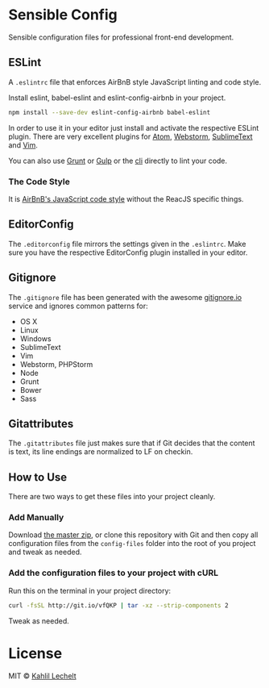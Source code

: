 # Sensible Config

Sensible configuration files for professional front-end development.

## ESLint

A `.eslintrc` file that enforces AirBnB style JavaScript linting and code style.

Install eslint, babel-eslint and eslint-config-airbnb in your project.

```sh
npm install --save-dev eslint-config-airbnb babel-eslint
```

In order to use it in your editor just install and activate the respective
ESLint plugin. There are very excellent plugins for [Atom](https://github.com/AtomLinter/linter-eslint), [Webstorm](https://www.jetbrains.com/webstorm/help/eslint.html),
[SublimeText](https://github.com/roadhump/SublimeLinter-eslint) and
[Vim](http://www.vim.org/scripts/script.php?script_id=2736).

You can also use [Grunt](https://github.com/sindresorhus/grunt-eslint) or
[Gulp](https://github.com/adametry/gulp-eslint) or the
[cli](https://github.com/eslint/eslint) directly to lint your code.

### The Code Style

It is [AirBnB's JavaScript code style](https://github.com/airbnb/javascript) without the ReacJS specific things.

## EditorConfig

The `.editorconfig` file mirrors the settings given in the `.eslintrc`. Make sure
you have the respective EditorConfig plugin installed in your editor.

## Gitignore

The `.gitignore` file has been generated with the awesome
[gitignore.io](http://gitignore.io) service and ignores common patterns for:

* OS X
* Linux
* Windows
* SublimeText
* Vim
* Webstorm, PHPStorm
* Node
* Grunt
* Bower
* Sass

## Gitattributes

The `.gitattributes` file just makes sure that if Git decides that the content
is text, its line endings are normalized to LF on checkin.

## How to Use

There are two ways to get these files into your project cleanly.

### Add Manually

Download [the master zip](https://github.com/distilledhype/sensible-config/archive/master.zip),
or clone this repository with Git and then copy all configuration files from
the `config-files` folder into the root of you project and tweak as needed.

### Add the configuration files to your project with cURL

Run this on the terminal in your project directory:

```sh
curl -fsSL http://git.io/vfQKP | tar -xz --strip-components 2
```

Tweak as needed.

# License

MIT © [Kahlil Lechelt](http://kahlil.info)

